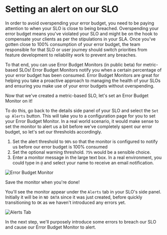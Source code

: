 # Setting an alert on our SLO

In order to avoid overspending your error budget, you need to be paying attention to when your SLO is close to being breached. Overspending your error budget means you've violated your SLO and might be on the hook to compensate your clients as per the stipulations in your SLA. Once you've gotten close to 100% consumption of your error budget, the team responsible for that SLO or user journey should switch priorities from feature development to reliability work to prevent any breaches.

To that end, you can use Error Budget Monitors (in public beta) for metric-based SLOs! Error Budget Monitors notify you when a certain percentage of your error budget has been consumed. Error Budget Monitors are great for helping you take a proactive approach to managing the health of your SLOs and ensuring you make use of your error budgets without overspending. 

Now that we've created a metric-based SLO, let's set an Error Budget Monitor on it! 

To do this, go back to the details side panel of your SLO and select the `Set up Alerts` button. This will take you to a configuration page for you to set your Error Budget Monitor. In a real world scenario, it would make sense to set the monitor to alert us a bit before we've completely spent our error budget, so let's set our thresholds accordingly.

1. Set the alert threshold to `90%` so that the monitor is configured to notify us before our error budget is 100% consumed
2. Set the optional warning threshold. `75%` would be a sensible choice.
3. Enter a monitor message in the large text box. In a real environment, you could type in `@` and select your name to receive an email notification.

![Error Budget Monitor](/datadog/scenarios/service-level-objectives/assets/error-budget-monitor.png)

Save the monitor when you're done!

You'll see the monitor appear under the `Alerts` tab in your SLO's side panel. Initially it will be in `NO DATA` since it was just created, before quickly transitioning to `OK` as we haven't introduced any errors yet.

![Alerts Tab](/datadog/scenarios/service-level-objectives/assets/alerts-tab.png)

In the next step, we'll purposely introduce some errors to breach our SLO and cause our Error Budget Monitor to alert.

